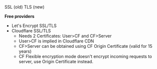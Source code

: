 SSL (old)
TLS (new)

**Free providers**
- Let's Encrypt SSL/TLS
- Cloudflare SSL/TLS
	- Needs 2 Certificates: User>CF and CF>Server
	- User>CF is implied in Cloudflare CDN
	- CF>Server can be obtained using CF Origin Certificate (valid for 15 years)
	- CF Flexible encryption mode doesn't encrypt incoming requests to server, use Origin Certificate instead.
